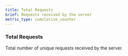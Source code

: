 ```yaml
---
title: Total Requests
brief: Requests received by the server
metric_type: cumulative_counter
---
```


### Total Requests 

Total number of unique requests received by the server.
